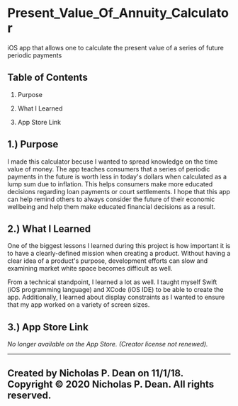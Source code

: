 # Present_Value_Of_Annuity_Calculator
iOS app that allows one to calculate the present value of a series of future periodic payments 

   Table of Contents
   -----------------

   1. Purpose

   2. What I Learned
   
   3. App Store Link 


1.) Purpose 
   --------------------------------

I made this calculator becuse I wanted to spread knowledge on the time value of money. The app teaches consumers that a series of periodic payments in the future is worth less in today's dollars when calculated as a lump sum due to inflation. This helps consumers make more educated decisions regarding loan payments or court settlements. I hope that this app can help remind others to always consider the future of their economic wellbeing and help them make educated financial decisions as a result. 

2.) What I Learned 
   -------------------

One of the biggest lessons I learned during this project is how important it is to have a clearly-defined mission when creating a product. Without having a clear idea of a product's purpose, development efforts can slow and examining market white space becomes difficult as well.

From a technical standpoint, I learned a lot as well. I taught myself Swift (iOS programming language) and XCode (iOS IDE) to be able to create the app. Additionally, I learned about display constraints as I wanted to ensure that my app worked on a variety of screen sizes.

3.) App Store Link 
   ------------

*No longer available on the App Store. (Creator license not renewed).*

------------------------------------------------------------------------
Created by Nicholas P. Dean on 11/1/18.
Copyright © 2020 Nicholas P. Dean. All rights reserved. 
------------------------------------------------------------------------
